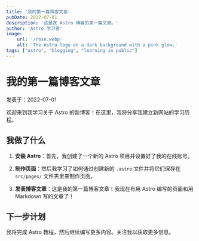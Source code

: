 ```yaml
---
title: '我的第一篇博客文章'
pubDate: 2022-07-01
description: '这是我 Astro 博客的第一篇文章。'
author: 'Astro 学习者'
image:
    url: '/rose.webp'
    alt: 'The Astro logo on a dark background with a pink glow.'
tags: ["astro", "blogging", "learning in public"]
---
```


# 我的第一篇博客文章

 发表于：2022-07-01

 欢迎来到我学习关于 Astro 的新博客！在这里，我将分享我建立新网站的学习历程。

 ## 我做了什么

 1. **安装 Astro**：首先，我创建了一个新的 Astro 项目并设置好了我的在线账号。

 2. **制作页面**：然后我学习了如何通过创建新的 `.astro` 文件并将它们保存在 `src/pages/` 文件夹里来制作页面。

 3. **发表博客文章**：这是我的第一篇博客文章！我现在有用 Astro 编写的页面和用 Markdown 写的文章了！

 ## 下一步计划

 我将完成 Astro 教程，然后继续编写更多内容。关注我以获取更多信息。